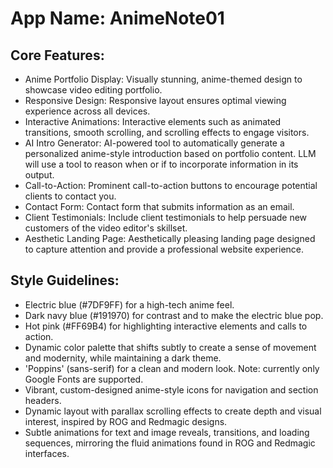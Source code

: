# **App Name**: AnimeNote01

## Core Features:

- Anime Portfolio Display: Visually stunning, anime-themed design to showcase video editing portfolio.
- Responsive Design: Responsive layout ensures optimal viewing experience across all devices.
- Interactive Animations: Interactive elements such as animated transitions, smooth scrolling, and scrolling effects to engage visitors.
- AI Intro Generator: AI-powered tool to automatically generate a personalized anime-style introduction based on portfolio content. LLM will use a tool to reason when or if to incorporate information in its output.
- Call-to-Action: Prominent call-to-action buttons to encourage potential clients to contact you.
- Contact Form: Contact form that submits information as an email.
- Client Testimonials: Include client testimonials to help persuade new customers of the video editor's skillset.
- Aesthetic Landing Page: Aesthetically pleasing landing page designed to capture attention and provide a professional website experience.

## Style Guidelines:

- Electric blue (#7DF9FF) for a high-tech anime feel.
- Dark navy blue (#191970) for contrast and to make the electric blue pop.
- Hot pink (#FF69B4) for highlighting interactive elements and calls to action.
- Dynamic color palette that shifts subtly to create a sense of movement and modernity, while maintaining a dark theme.
- 'Poppins' (sans-serif) for a clean and modern look. Note: currently only Google Fonts are supported.
- Vibrant, custom-designed anime-style icons for navigation and section headers.
- Dynamic layout with parallax scrolling effects to create depth and visual interest, inspired by ROG and Redmagic designs.
- Subtle animations for text and image reveals, transitions, and loading sequences, mirroring the fluid animations found in ROG and Redmagic interfaces.